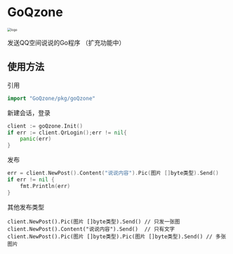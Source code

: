 # GoQzone

<img src="https://i.loli.net/2021/07/26/u6o9gKdCzckMWlG.png" alt="logo" style="zoom:50%;" />

发送QQ空间说说的Go程序 （扩充功能中）



## 使用方法

引用

```go
import "GoQzone/pkg/goQzone"
```



新建会话，登录

```go
client := goQzone.Init()
if err := client.QrLogin();err != nil{
	panic(err)
}
```



发布

```go
err = client.NewPost().Content("说说内容").Pic(图片 []byte类型).Send()
if err != nil {
	fmt.Println(err)
}
```



其他发布类型

```
client.NewPost().Pic(图片 []byte类型).Send() // 只发一张图
client.NewPost().Content("说说内容").Send()  // 只有文字
client.NewPost().Pic(图片 []byte类型).Pic(图片 []byte类型).Send() // 多张图片
```

